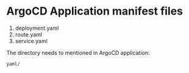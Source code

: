 # ArgoCD Application manifest files

1. deployment.yaml
2. route.yaml
3. service.yaml

The directory needs to mentioned in ArgoCD application:
```
yaml/
```
